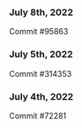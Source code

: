 ### July 8th, 2022

Commit #95863

### July 5th, 2022

Commit #314353


### July 4th, 2022

Commit #72281
